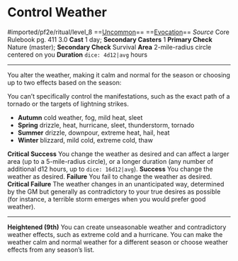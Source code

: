 # Control Weather
#imported/pf2e/ritual/level_8
==[Uncommon](uncommon.md)== ==[Evocation](evocation.md)==
*Source* Core Rulebook pg. 411 3.0
**Cast** 1 day; **Secondary Casters** 1
**Primary Check** Nature (master); **Secondary Check** Survival
**Area** 2-mile-radius circle centered on you
**Duration** `dice: 4d12|avg` hours

---
You alter the weather, making it calm and normal for the season or choosing up to two effects based on the season:

You can’t specifically control the manifestations, such as the exact path of a tornado or the targets of lightning strikes.
- **Autumn** cold weather, fog, mild heat, sleet
- **Spring** drizzle, heat, hurricane, sleet, thunderstorm, tornado
- **Summer** drizzle, downpour, extreme heat, hail, heat
- **Winter** blizzard, mild cold, extreme cold, thaw

**Critical Success** You change the weather as desired and can affect a larger area (up to a 5-mile-radius circle), or a longer duration (any number of additional d12 hours, up to `dice: 16d12|avg`).
**Success** You change the weather as desired.
**Failure** You fail to change the weather as desired.
**Critical Failure** The weather changes in an unanticipated way, determined by the GM but generally as contradictory to your true desires as possible (for instance, a terrible storm emerges when you would prefer good weather).

<hr>

**Heightened (9th)** You can create unseasonable weather and contradictory weather effects, such as extreme cold and a hurricane. You can make the weather calm and normal weather for a different season or choose weather effects from any season’s list.